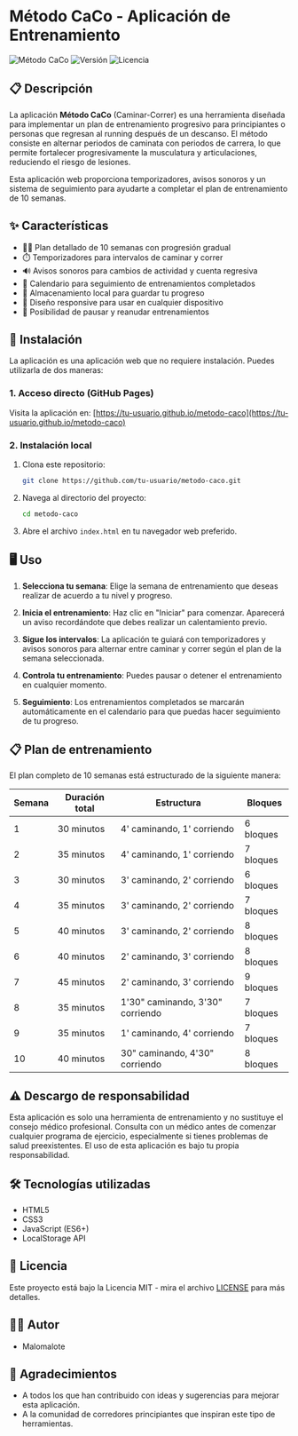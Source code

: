 # Método CaCo - Aplicación de Entrenamiento

![Método CaCo](https://img.shields.io/badge/M%C3%A9todo-CaCo-blue)
![Versión](https://img.shields.io/badge/Versi%C3%B3n-1.0-green)
![Licencia](https://img.shields.io/badge/Licencia-MIT-orange)

## 📋 Descripción

La aplicación **Método CaCo** (Caminar-Correr) es una herramienta diseñada para implementar un plan de entrenamiento progresivo para principiantes o personas que regresan al running después de un descanso. El método consiste en alternar periodos de caminata con periodos de carrera, lo que permite fortalecer progresivamente la musculatura y articulaciones, reduciendo el riesgo de lesiones.

Esta aplicación web proporciona temporizadores, avisos sonoros y un sistema de seguimiento para ayudarte a completar el plan de entrenamiento de 10 semanas.

## ✨ Características

- 🏃‍♂️ Plan detallado de 10 semanas con progresión gradual
- ⏱️ Temporizadores para intervalos de caminar y correr
- 🔊 Avisos sonoros para cambios de actividad y cuenta regresiva
- 📅 Calendario para seguimiento de entrenamientos completados
- 💾 Almacenamiento local para guardar tu progreso
- 📱 Diseño responsive para usar en cualquier dispositivo
- 🔄 Posibilidad de pausar y reanudar entrenamientos

## 🚀 Instalación

La aplicación es una aplicación web que no requiere instalación. Puedes utilizarla de dos maneras:

### 1. Acceso directo (GitHub Pages)

Visita la aplicación en: [https://tu-usuario.github.io/metodo-caco](https://tu-usuario.github.io/metodo-caco)

### 2. Instalación local

1. Clona este repositorio:
   ```bash
   git clone https://github.com/tu-usuario/metodo-caco.git
   ```

2. Navega al directorio del proyecto:
   ```bash
   cd metodo-caco
   ```

3. Abre el archivo `index.html` en tu navegador web preferido.

## 🖥️ Uso

1. **Selecciona tu semana**: Elige la semana de entrenamiento que deseas realizar de acuerdo a tu nivel y progreso.

2. **Inicia el entrenamiento**: Haz clic en "Iniciar" para comenzar. Aparecerá un aviso recordándote que debes realizar un calentamiento previo.

3. **Sigue los intervalos**: La aplicación te guiará con temporizadores y avisos sonoros para alternar entre caminar y correr según el plan de la semana seleccionada.

4. **Controla tu entrenamiento**: Puedes pausar o detener el entrenamiento en cualquier momento.

5. **Seguimiento**: Los entrenamientos completados se marcarán automáticamente en el calendario para que puedas hacer seguimiento de tu progreso.

## 📋 Plan de entrenamiento

El plan completo de 10 semanas está estructurado de la siguiente manera:

| Semana | Duración total | Estructura | Bloques |
|--------|---------------|------------|---------|
| 1 | 30 minutos | 4' caminando, 1' corriendo | 6 bloques |
| 2 | 35 minutos | 4' caminando, 1' corriendo | 7 bloques |
| 3 | 30 minutos | 3' caminando, 2' corriendo | 6 bloques |
| 4 | 35 minutos | 3' caminando, 2' corriendo | 7 bloques |
| 5 | 40 minutos | 3' caminando, 2' corriendo | 8 bloques |
| 6 | 40 minutos | 2' caminando, 3' corriendo | 8 bloques |
| 7 | 45 minutos | 2' caminando, 3' corriendo | 9 bloques |
| 8 | 35 minutos | 1'30" caminando, 3'30" corriendo | 7 bloques |
| 9 | 35 minutos | 1' caminando, 4' corriendo | 7 bloques |
| 10 | 40 minutos | 30" caminando, 4'30" corriendo | 8 bloques |

## ⚠️ Descargo de responsabilidad

Esta aplicación es solo una herramienta de entrenamiento y no sustituye el consejo médico profesional. Consulta con un médico antes de comenzar cualquier programa de ejercicio, especialmente si tienes problemas de salud preexistentes. El uso de esta aplicación es bajo tu propia responsabilidad.

## 🛠️ Tecnologías utilizadas

- HTML5
- CSS3
- JavaScript (ES6+)
- LocalStorage API

## 📄 Licencia

Este proyecto está bajo la Licencia MIT - mira el archivo [LICENSE](LICENSE) para más detalles.

## 👨‍💻 Autor

- Malomalote

## 🙏 Agradecimientos

- A todos los que han contribuido con ideas y sugerencias para mejorar esta aplicación.
- A la comunidad de corredores principiantes que inspiran este tipo de herramientas.
